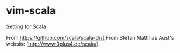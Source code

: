 vim-scala
=========

Setting for Scala

From https://github.com/scala/scala-dist
From Stefan Matthias Aust's website (http://www.3plus4.de/scala/).

